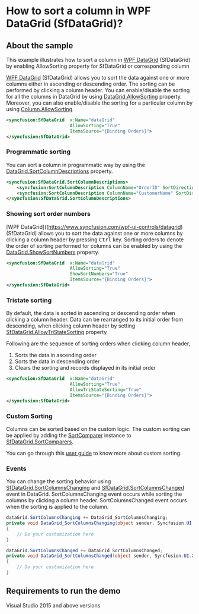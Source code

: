 # How to sort a column in WPF DataGrid (SfDataGrid)?
## About the sample

This example illustrates how to sort a column in [WPF DataGrid](https://www.syncfusion.com/wpf-ui-controls/datagrid) (SfDataGrid) by enabling AllowSorting property for SfDataGrid or corresponding column

[WPF DataGrid](https://www.syncfusion.com/wpf-ui-controls/datagrid) (SfDataGrid) allows you to sort the data against one or more columns either in ascending or descending order. The sorting can be performed by clicking a column header. You can enable/disable the sorting for all the columns in DataGrid by using [DataGrid.AllowSorting](https://help.syncfusion.com/cr/cref_files/wpf/Syncfusion.SfGrid.WPF~Syncfusion.UI.Xaml.Grid.SfGridBase~AllowSorting.html) property. Moreover, you can also enable/disable the sorting for a particular column by using [Column.AllowSorting](https://help.syncfusion.com/cr/cref_files/wpf/Syncfusion.SfGrid.WPF~Syncfusion.UI.Xaml.Grid.GridColumnBase~AllowSorting.html).

```xml
<syncfusion:SfDataGrid  x:Name="dataGrid" 
                        AllowSorting="True"
                        ItemsSource="{Binding Orders}">
</syncfusion:SfDataGrid>
```
### Programmatic sorting
You can sort a column in programmatic way by using the [DataGrid.SortColumnDescriptions](https://help.syncfusion.com/cr/cref_files/wpf/Syncfusion.SfGrid.WPF~Syncfusion.UI.Xaml.Grid.SfGridBase~SortColumnDescriptions.html) property.

```xml
<syncfusion:SfDataGrid.SortColumnDescriptions>
    <syncfusion:SortColumnDescription ColumnName="OrderID" SortDirection="Ascending" />
    <syncfusion:SortColumnDescription ColumnName="CustomerName" SortDirection="Descending" />
</syncfusion:SfDataGrid.SortColumnDescriptions>
```

### Showing sort order numbers
[WPF DataGrid]((https://www.syncfusion.com/wpf-ui-controls/datagrid) (SfDataGrid) allows you to sort the data against one or more columns by clicking a column header by pressing <kbd>Ctrl</kbd> key. Sorting orders to denote the order of sorting performed for columns can be enabled by using the [DataGrid.ShowSortNumbers](https://help.syncfusion.com/cr/cref_files/wpf/Syncfusion.SfGrid.WPF~Syncfusion.UI.Xaml.Grid.SfGridBase~ShowSortNumbers.html) property.

```xml
<syncfusion:SfDataGrid  x:Name="dataGrid" 
                        AllowSorting="True"
                        ShowSortNumbers="True"
                        ItemsSource="{Binding Orders}">
</syncfusion:SfDataGrid>
```

### Tristate sorting

By default, the data is sorted in ascending or descending order when clicking a column header. Data can be rearranged to its initial order from descending, when clicking column header by setting [SfDataGrid.AllowTriStateSorting](http://help.syncfusion.com/cr/cref_files/wpf/Syncfusion.SfGrid.WPF~Syncfusion.UI.Xaml.Grid.SfGridBase~AllowTriStateSorting.html?_ga=2.197145967.1354036390.1571571849-1942950702.1567054426) property

Following are the sequence of sorting orders when clicking column header,

1. Sorts the data in ascending order
2. Sorts the data in descending order
3. Clears the sorting and records displayed in its initial order
                
```xml
<syncfusion:SfDataGrid  x:Name="dataGrid" 
                        AllowSorting="True"
                        AllowTriStateSorting="True"
                        ItemsSource="{Binding Orders}">
</syncfusion:SfDataGrid>
```

### Custom Sorting
Columns can be sorted based on the custom logic. The custom sorting can be applied by adding the [SortComparer](https://help.syncfusion.com/cr/cref_files/wpf/Syncfusion.Data.WPF~Syncfusion.Data.SortComparer.html?_ga=2.223646427.1354036390.1571571849-1942950702.1567054426) instance to [SfDataGrid.SortComparers](https://help.syncfusion.com/cr/cref_files/wpf/Syncfusion.SfGrid.WPF~Syncfusion.UI.Xaml.Grid.SfDataGrid~SortComparers.html?_ga=2.226483546.1354036390.1571571849-1942950702.1567054426).

You can go through this [user guide](https://help.syncfusion.com/wpf/datagrid/sorting?_ga=2.226483546.1354036390.1571571849-1942950702.1567054426#custom-sorting) to know more about custom sorting.

### Events
You can change the sorting behavior using [SfDataGrid.SortColumnsChanging](https://help.syncfusion.com/cr/cref_files/wpf/Syncfusion.SfGrid.WPF~Syncfusion.UI.Xaml.Grid.SfDataGrid~SortColumnsChanging_EV.html?_ga=2.255784392.1354036390.1571571849-1942950702.1567054426) and [SfDataGrid.SortColumnsChanged](https://help.syncfusion.com/cr/cref_files/wpf/Syncfusion.SfGrid.WPF~Syncfusion.UI.Xaml.Grid.SfDataGrid~SortColumnsChanged_EV.html?_ga=2.255784392.1354036390.1571571849-1942950702.1567054426) event in DataGrid. SortColumnsChanging event occurs while sorting the columns by clicking a column header. SortColumnsChanged event occurs when the sorting is applied to the column.

```c#
dataGrid.SortColumnsChanging += DataGrid_SortColumnsChanging;
private void DataGrid_SortColumnsChanging(object sender, Syncfusion.UI.Xaml.Grid.GridSortColumnsChangingEventArgs e)
{
    // Do your customization here
}

dataGrid.SortColumnsChanged += DataGrid_SortColumnsChanged;
private void DataGrid_SortColumnsChanged(object sender, Syncfusion.UI.Xaml.Grid.GridSortColumnsChangedEventArgs e)
{
    // Do your customization here
}
```

## Requirements to run the demo
Visual Studio 2015 and above versions
